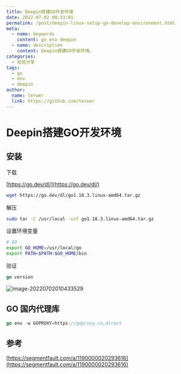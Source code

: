 ```yaml
---
title: Deepin搭建GO开发环境
date: 2022-07-02 00:33:01
permalink: /post/deepin-linux-setup-go-develop-environment.html
meta:
  - name: keywords
    content: go env deepin
  - name: description
    content: Deepin搭建GO开发环境。
categories:
  - 经验分享
tags:
  - go
  - env
  - deepin
author: 
  name: terwer
  link: https://github.com/terwer
---
```


# Deepin搭建GO开发环境

## 安装

下载

[https://go.dev/dl/](https://go.dev/dl/)

```bash
wget https://go.dev/dl/go1.18.3.linux-amd64.tar.gz
```

解压

```bash
sudo tar -C /usr/local -xzf go1.18.3.linux-amd64.tar.gz
```

设置环境变量

```bash
# GO
export GO_HOME=/usr/local/go
export PATH=$PATH:$GO_HOME/bin
```

验证

```go
go version
```

![image-20220702010433529](https://ghproxy.com/https://raw.githubusercontent.com/terwer/upload/main/img/20220702010522.png)

## GO 国内代理库

```go
go env -w GOPROXY=https://goproxy.cn,direct
```

## 参考

[https://segmentfault.com/a/1190000020293616](https://segmentfault.com/a/1190000020293616)

